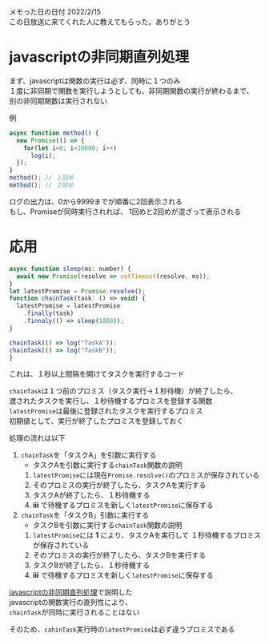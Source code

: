 メモった日の日付 2022/2/15  
この日放送に来てくれた人に教えてもらった。ありがとう

# javascriptの非同期直列処理

まず、javascriptは関数の実行は必ず、同時に１つのみ  
１度に非同期で関数を実行しようとしても、非同期関数の実行が終わるまで、
別の非同期関数は実行されない

例
```javascript
async function method() {
  new Promise(() => {
    for(let i=0; i<10000; i++)
      log(i);
  });
}
method(); // １回め
method(); // ２回め
```
ログの出力は、0から9999までが順番に2回表示される  
もし、Promiseが同時実行されれば、
1回めと2回めが混ざって表示される


# 応用

```javascript
async function sleep(ms: number) {
  await new Promise(resolve => setTimeout(resolve, ms));
}
let latestPromise = Promise.resolve();
function chainTask(task: () => void) {
  latestPromise = latestPromise
    .finally(task)
    .finnaly(() => sleep(1000));
}

chainTask(() => log("TaskA"));
chainTask(() => log("TaskB"));
}
```
これは、１秒以上間隔を開けてタスクを実行するコード

`chainTask`は１つ前のプロミス（タスク実行→１秒待機）が終了したら、  
渡されたタスクを実行し、１秒待機するプロミスを登録する関数  
`latestPromise`は最後に登録されたタスクを実行するプロミス  
初期値として、実行が終了したプロミスを登録しておく

処理の流れは以下

1. `chainTask`を「タスクA」を引数に実行する  
   * タスクAを引数に実行する`chainTask`関数の説明
   1. `latestPromise`には現在`Promise.resolve()`のプロミスが保存されている
   2. そのプロミスの実行が終了したら、タスクAを実行する
   3. タスクAが終了したら、１秒待機する
   4. **ⅲ** で待機するプロミスを新しく`latestPromise`に保存する
2. `chainTask`を「タスクB」引数に実行する
   * タスクBを引数に実行する`chainTask`関数の説明
   1. `latestPromise`には **1** により、タスクAを実行して
      １秒待機するプロミスが保存されている
   2. そのプロミスの実行が終了したら、タスクBを実行する
   3. タスクBが終了したら、１秒待機する
   4. **ⅲ** で待機するプロミスを新しく`latestPromise`に保存する

[javascriptの非同期直列処理](#javascriptの非同期直列処理)で説明した  
javascriptの関数実行の直列性により、  
`chainTask`が同時に実行されることはない

そのため、`cahinTask`実行時の`latestPromise`は必ず違うプロミスである
